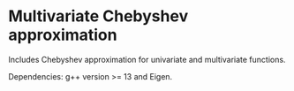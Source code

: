 # Multivariate Chebyshev approximation

Includes Chebyshev approximation for univariate and multivariate functions.

Dependencies: g++ version >= 13 and Eigen.
